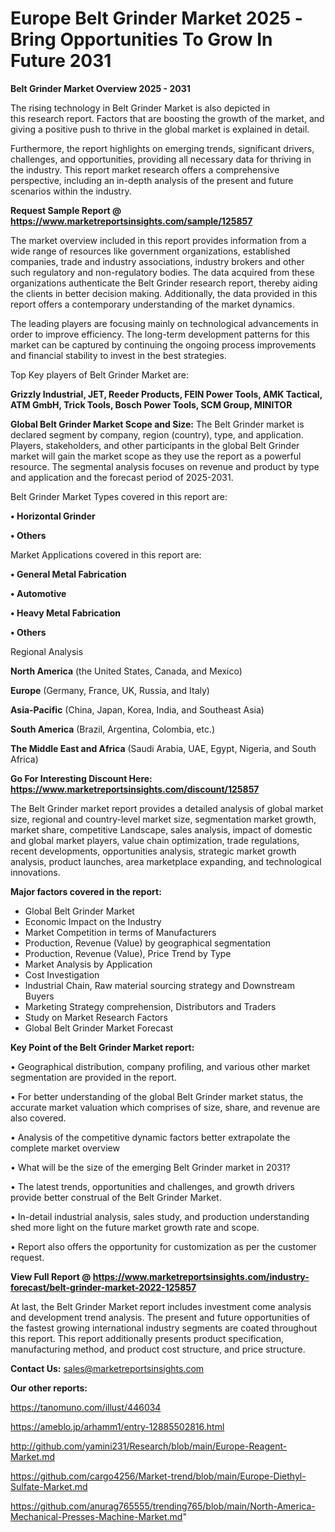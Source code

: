  # Europe Belt Grinder Market 2025 -Bring Opportunities To Grow In Future 2031

<Strong> Belt Grinder Market Overview 2025 - 2031</strong>

The rising technology in Belt Grinder Market is also depicted in this research report. Factors that are boosting the growth of the market, and giving a positive push to thrive in the global market is explained in detail.

Furthermore, the report highlights on emerging trends, significant drivers, challenges, and opportunities, providing all necessary data for thriving in the industry. This report market research offers a comprehensive perspective, including an in-depth analysis of the present and future scenarios within the industry.

<strong>Request Sample Report @ <a href=https://www.marketreportsinsights.com/sample/125857>https://www.marketreportsinsights.com/sample/125857</a></strong>

The market overview included in this report provides information from a wide range of resources like government organizations, established companies, trade and industry associations, industry brokers and other such regulatory and non-regulatory bodies. The data acquired from these organizations authenticate the Belt Grinder research report, thereby aiding the clients in better decision making. Additionally, the data provided in this report offers a contemporary understanding of the market dynamics.

The leading players are focusing mainly on technological advancements in order to improve efficiency. The long-term development patterns for this market can be captured by continuing the ongoing process improvements and financial stability to invest in the best strategies.

Top Key players of Belt Grinder Market are:

<strong>Grizzly Industrial, JET, Reeder Products, FEIN Power Tools, AMK Tactical, ATM GmbH, Trick Tools, Bosch Power Tools, SCM Group, MINITOR</strong>

<strong><b>Global Belt Grinder Market Scope and Size:</b></strong>
The Belt Grinder market is declared segment by company, region (country), type, and application. Players, stakeholders, and other participants in the global Belt Grinder market will gain the market scope as they use the report as a powerful resource. The segmental analysis focuses on revenue and product by type and application and the forecast period of 2025-2031.

Belt Grinder Market Types covered in this report are:

<strong>• Horizontal Grinder

• Others</strong>

Market Applications covered in this report are:

<strong>• General Metal Fabrication

• Automotive

• Heavy Metal Fabrication

• Others</strong> 

Regional Analysis

<strong>North America</strong> (the United States, Canada, and Mexico)

<strong>Europe</strong> (Germany, France, UK, Russia, and Italy)

<strong>Asia-Pacific</strong> (China, Japan, Korea, India, and Southeast Asia)

<strong>South America</strong> (Brazil, Argentina, Colombia, etc.)

<strong>The Middle East and Africa</strong> (Saudi Arabia, UAE, Egypt, Nigeria, and South Africa)

<strong>Go For Interesting Discount Here: <a href=https://www.marketreportsinsights.com/discount/125857>https://www.marketreportsinsights.com/discount/125857</a></strong>

The Belt Grinder market report provides a detailed analysis of global market size, regional and country-level market size, segmentation market growth, market share, competitive Landscape, sales analysis, impact of domestic and global market players, value chain optimization, trade regulations, recent developments, opportunities analysis, strategic market growth analysis, product launches, area marketplace expanding, and technological innovations.

<strong><b>Major factors covered in the report:</b></strong>
<ul>
  <li>Global Belt Grinder Market </li>
  <li>Economic Impact on the Industry</li>
  <li>Market Competition in terms of Manufacturers</li>
  <li>Production, Revenue (Value) by geographical segmentation</li>
  <li>Production, Revenue (Value), Price Trend by Type</li>
  <li>Market Analysis by Application</li>
  <li>Cost Investigation</li>
  <li>Industrial Chain, Raw material sourcing strategy and Downstream Buyers</li>
  <li>Marketing Strategy comprehension, Distributors and Traders</li>
  <li>Study on Market Research Factors</li>
  <li>Global Belt Grinder Market Forecast</li>
</ul>

<strong><b>Key Point of the Belt Grinder Market report:</b></strong>

• Geographical distribution, company profiling, and various other market segmentation are provided in the report.

• For better understanding of the global Belt Grinder market status, the accurate market valuation which comprises of size, share, and revenue are also covered.

• Analysis of the competitive dynamic factors better extrapolate the complete market overview

• What will be the size of the emerging Belt Grinder market in 2031?

• The latest trends, opportunities and challenges, and growth drivers provide better construal of the Belt Grinder Market.

• In-detail industrial analysis, sales study, and production understanding shed more light on the future market growth rate and scope.

• Report also offers the opportunity for customization as per the customer request.

<strong><b>View Full Report @ <a href=https://www.marketreportsinsights.com/industry-forecast/belt-grinder-market-2022-125857>https://www.marketreportsinsights.com/industry-forecast/belt-grinder-market-2022-125857</a></b></strong>


At last, the Belt Grinder Market report includes investment come analysis and development trend analysis. The present and future opportunities of the fastest growing international industry segments are coated throughout this report. This report additionally presents product specification, manufacturing method, and product cost structure, and price structure.

<strong>Contact Us:</strong>
sales@marketreportsinsights.com

<strong>Our other reports:</strong>

<a href=https://tanomuno.com/illust/446034>https://tanomuno.com/illust/446034</a>

<a href=https://ameblo.jp/arhamm1/entry-12885502816.html>https://ameblo.jp/arhamm1/entry-12885502816.html</a>

<a href=http://github.com/yamini231/Research/blob/main/Europe-Reagent-Market.md>http://github.com/yamini231/Research/blob/main/Europe-Reagent-Market.md</a>

<a href=https://github.com/cargo4256/Market-trend/blob/main/Europe-Diethyl-Sulfate-Market.md>https://github.com/cargo4256/Market-trend/blob/main/Europe-Diethyl-Sulfate-Market.md</a>

<a href=https://github.com/anurag765555/trending765/blob/main/North-America-Mechanical-Presses-Machine-Market.md>https://github.com/anurag765555/trending765/blob/main/North-America-Mechanical-Presses-Machine-Market.md</a>"
